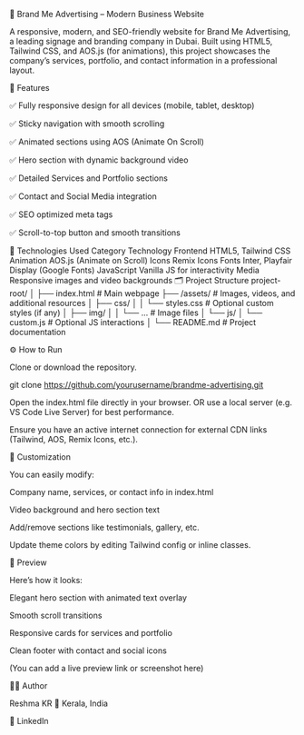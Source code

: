 🌟 Brand Me Advertising – Modern Business Website

A responsive, modern, and SEO-friendly website for Brand Me Advertising, a leading signage and branding company in Dubai.
Built using HTML5, Tailwind CSS, and AOS.js (for animations), this project showcases the company’s services, portfolio, and contact information in a professional layout.

🚀 Features

✅ Fully responsive design for all devices (mobile, tablet, desktop)

✅ Sticky navigation with smooth scrolling

✅ Animated sections using AOS (Animate On Scroll)

✅ Hero section with dynamic background video

✅ Detailed Services and Portfolio sections

✅ Contact and Social Media integration

✅ SEO optimized meta tags

✅ Scroll-to-top button and smooth transitions

🧱 Technologies Used
Category	Technology
Frontend	HTML5, Tailwind CSS
Animation	AOS.js (Animate on Scroll)
Icons	Remix Icons
Fonts	Inter, Playfair Display (Google Fonts)
JavaScript	Vanilla JS for interactivity
Media	Responsive images and video backgrounds
🗂️ Project Structure
project-root/
│
├── index.html                # Main webpage
├── /assets/                  # Images, videos, and additional resources
│   ├── css/
│   │   └── styles.css        # Optional custom styles (if any)
│   ├── img/
│   │   └── ...               # Image files
│   └── js/
│       └── custom.js         # Optional JS interactions
│
└── README.md                 # Project documentation

⚙️ How to Run

Clone or download the repository.

git clone https://github.com/yourusername/brandme-advertising.git


Open the index.html file directly in your browser.
OR use a local server (e.g. VS Code Live Server) for best performance.

Ensure you have an active internet connection for external CDN links (Tailwind, AOS, Remix Icons, etc.).

🧩 Customization

You can easily modify:

Company name, services, or contact info in index.html

Video background and hero section text

Add/remove sections like testimonials, gallery, etc.

Update theme colors by editing Tailwind config or inline classes.

📸 Preview

Here’s how it looks:

Elegant hero section with animated text overlay

Smooth scroll transitions

Responsive cards for services and portfolio

Clean footer with contact and social icons

(You can add a live preview link or screenshot here)

👩‍💻 Author

Reshma KR
📍 Kerala, India

🔗 LinkedIn
